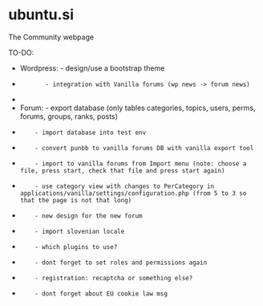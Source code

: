 ubuntu.si
=========

The Community webpage

TO-DO:

* Wordpress: - design/use a bootstrap theme
*            - integration with Vanilla forums (wp news -> forum news)
*            
* Forum:  - export database (only tables categories, topics, users, perms, forums, groups, ranks, posts)
*         - import database into test env
*         - convert punbb to vanilla forums DB with vanilla export tool
*         - import to vanilla forums from Import menu (note: choose a file, press start, check that file and press start again)
*         - use category view with changes to PerCategory in applications/vanilla/settings/configuration.php (from 5 to 3 so that the page is not that long)
*         - new design for the new forum
*         - import slovenian locale
*         - which plugins to use?
*         - dont forget to set roles and permissions again
*         - registration: recaptcha or something else?
*         - dont forget about EU cookie law msg

